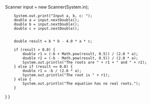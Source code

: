 Scanner input = new Scanner(System.in);

        System.out.print("Input a, b, c: ");
        double a = input.nextDouble();
        double b = input.nextDouble();
        double c = input.nextDouble();
        

        double result = b * b - 4.0 * a * c;

        if (result > 0.0) {
            double r1 = (-b + Math.pow(result, 0.5)) / (2.0 * a);
            double r2 = (-b - Math.pow(result, 0.5)) / (2.0 * a);
            System.out.println("The roots are " + r1 + " and " + r2);
        } else if (result == 0.0) {
            double r1 = -b / (2.0 * a);
            System.out.println("The root is " + r1);
        } else {
            System.out.println("The equation has no real roots.");
        }

}
} 
